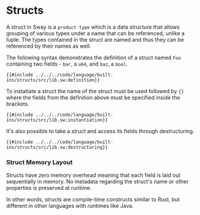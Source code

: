 # Structs

A struct in Sway is a `product type` which is a data structure that allows grouping of various types under a name that can be referenced, unlike a tuple. The types contained in the struct are named and thus they can be referenced by their names as well.

The following syntax demonstrates the definition of a struct named `Foo` containing two fields - `bar`, a `u64`, and `baz`, a `bool`.

```sway
{{#include ../../../code/language/built-ins/structs/src/lib.sw:definition}}
```

To instatiate a struct the name of the struct must be used followed by `{}` where the fields from the definition above must be specified inside the brackets.

```sway
{{#include ../../../code/language/built-ins/structs/src/lib.sw:instantiation}}
```

It's also possible to take a struct and access its fields through destructuring.

```sway
{{#include ../../../code/language/built-ins/structs/src/lib.sw:destructuring}}
```

### Struct Memory Layout

Structs have zero memory overhead meaning that each field is laid out sequentially in memory. No metadata regarding the struct's name or other properties is preserved at runtime. 

In other words, structs are compile-time constructs similar to Rust, but different in other languages with runtimes like Java.

